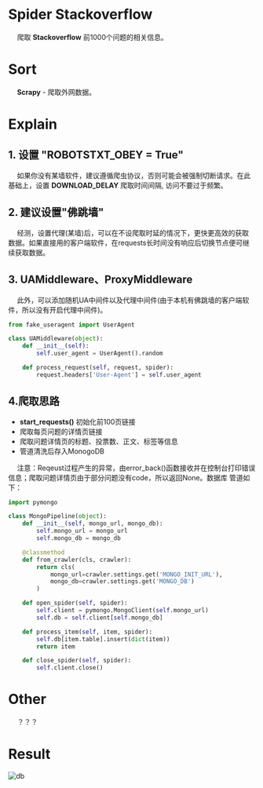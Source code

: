 # Spider Stackoverflow
&emsp; 爬取 **Stackoverflow** 前1000个问题的相关信息。

# Sort
&emsp; **Scrapy** - 爬取外网数据。

# Explain
## 1. 设置 "ROBOTSTXT_OBEY = True"
&emsp; 如果你没有某墙软件，建议遵循爬虫协议，否则可能会被强制切断请求。在此基础上，设置 **DOWNLOAD_DELAY** 爬取时间间隔, 访问不要过于频繁。

## 2. 建议设置"佛跳墙"
&emsp; 经测，设置代理(某墙)后，可以在不设爬取时延的情况下，更快更高效的获取数据。如果直接用的客户端软件，在requests长时间没有响应后切换节点便可继续获取数据。

## 3. UAMiddleware、ProxyMiddleware
&emsp; 此外，可以添加随机UA中间件以及代理中间件(由于本机有佛跳墙的客户端软件，所以没有开启代理中间件)。
```Python
from fake_useragent import UserAgent

class UAMiddleware(object):
    def __init__(self):
        self.user_agent = UserAgent().random

    def process_request(self, request, spider):
        request.headers['User-Agent'] = self.user_agent
```

## 4.爬取思路
- **start_requests()** 初始化前100页链接
- 爬取每页问题的详情页链接
- 爬取问题详情页的标题、投票数、正文、标签等信息
- 管道清洗后存入MonogoDB

&emsp; 注意：Reqeust过程产生的异常，由error_back()函数接收并在控制台打印错误信息；爬取问题详情页由于部分问题没有code，所以返回None。数据库
管道如下：
```Python
import pymongo

class MongoPipeline(object):
    def __init__(self, mongo_url, mongo_db):
        self.mongo_url = mongo_url
        self.mongo_db = mongo_db

    @classmethod
    def from_crawler(cls, crawler):
        return cls(
            mongo_url=crawler.settings.get('MONGO_INIT_URL'),
            mongo_db=crawler.settings.get('MONGO_DB')
        )

    def open_spider(self, spider):
        self.client = pymongo.MongoClient(self.mongo_url)
        self.db = self.client[self.mongo_db]

    def process_item(self, item, spider):
        self.db[item.table].insert(dict(item))
        return item

    def close_spider(self, spider):
        self.client.close()
```

# Other
&emsp; ？？？

# Result

![db](https://github.com/Northxw/Python3_WebSpider/tree/master/22-Stackoverflow/stackoverflow/utils/db.png)
